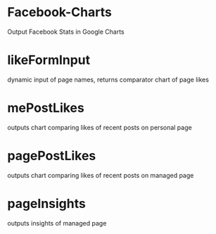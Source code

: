 Facebook-Charts
===============

Output Facebook Stats in Google Charts


likeFormInput
=============
dynamic input of page names, returns comparator chart of page likes


mePostLikes
===========
outputs chart comparing likes of recent posts on personal page


pagePostLikes
=============
outputs chart comparing likes of recent posts on managed page


pageInsights
============
outputs insights of managed page
